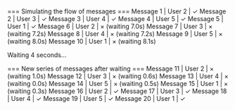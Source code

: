 #

=== Simulating the flow of messages ===
Message  1 | User 2 | ✓
Message  2 | User 3 | ✓
Message  3 | User 4 | ✓
Message  4 | User 5 | ✓
Message  5 | User 1 | ✓
Message  6 | User 2 | × (waiting 7.0s)
Message  7 | User 3 | × (waiting 7.2s)
Message  8 | User 4 | × (waiting 7.2s)
Message  9 | User 5 | × (waiting 8.0s)
Message 10 | User 1 | × (waiting 8.1s)

Waiting 4 seconds...

=== New series of messages after waiting ===
Message 11 | User 2 | × (waiting 1.0s)
Message 12 | User 3 | × (waiting 0.6s)
Message 13 | User 4 | × (waiting 0.0s)
Message 14 | User 5 | × (waiting 0.5s)
Message 15 | User 1 | × (waiting 0.3s)
Message 16 | User 2 | ✓
Message 17 | User 3 | ✓
Message 18 | User 4 | ✓
Message 19 | User 5 | ✓
Message 20 | User 1 | ✓